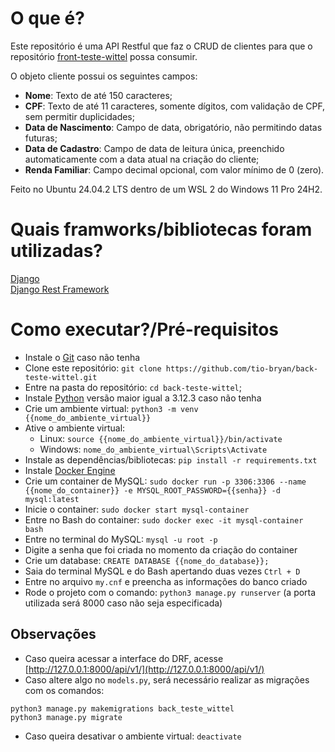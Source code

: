 # O que é?

Este repositório é uma API Restful que faz o CRUD de clientes para que o repositório [front-teste-wittel](https://github.com/tio-bryan/front-teste-wittel) possa consumir.

O objeto cliente possui os seguintes campos:

* **Nome**: Texto de até 150 caracteres;
* **CPF**: Texto de até 11 caracteres, somente dígitos, com validação de CPF, sem permitir duplicidades;
* **Data de Nascimento**: Campo de data, obrigatório, não permitindo datas futuras;
* **Data de Cadastro**: Campo de data de leitura única, preenchido automaticamente com a data atual na criação do cliente;
* **Renda Familiar**: Campo decimal opcional, com valor mínimo de 0 (zero).

Feito no Ubuntu 24.04.2 LTS dentro de um WSL 2 do Windows 11 Pro 24H2.

# Quais framworks/bibliotecas foram utilizadas?

[Django](https://www.djangoproject.com/)  
[Django Rest Framework](https://www.django-rest-framework.org/)

# Como executar?/Pré-requisitos

* Instale o [Git](https://git-scm.com/downloads) caso não tenha
* Clone este repositório: `git clone https://github.com/tio-bryan/back-teste-wittel.git`
* Entre na pasta do repositório: `cd back-teste-wittel`;
* Instale [Python](https://www.python.org/downloads/) versão maior igual a 3.12.3 caso não tenha
* Crie um ambiente virtual: `python3 -m venv {{nome_do_ambiente_virtual}}`
* Ative o ambiente virtual:
    - Linux: `source {{nome_do_ambiente_virtual}}/bin/activate`
    - Windows: `nome_do_ambiente_virtual\Scripts\Activate`
* Instale as dependências/bibliotecas: `pip install -r requirements.txt`
* Instale [Docker Engine](https://docs.docker.com/engine/install/)
* Crie um container de MySQL: `sudo docker run -p 3306:3306 --name {{nome_do_container}} -e MYSQL_ROOT_PASSWORD={{senha}} -d mysql:latest`
* Inicie o container: `sudo docker start mysql-container`
* Entre no Bash do container: `sudo docker exec -it mysql-container bash`
* Entre no terminal do MySQL: `mysql -u root -p`
* Digite a senha que foi criada no momento da criação do container
* Crie um database: `CREATE DATABASE {{nome_do_database}};`
* Saia do terminal MySQL e do Bash apertando duas vezes `Ctrl + D`
* Entre no arquivo `my.cnf` e preencha as informações do banco criado
* Rode o projeto com o comando: `python3 manage.py runserver` (a porta utilizada será 8000 caso não seja especificada)

## Observações
* Caso queira acessar a interface do DRF, acesse [http://127.0.0.1:8000/api/v1/](http://127.0.0.1:8000/api/v1/)
* Caso altere algo no `models.py`, será necessário realizar as migrações com os comandos:
```
python3 manage.py makemigrations back_teste_wittel
python3 manage.py migrate
```
* Caso queira desativar o ambiente virtual:
`deactivate`
